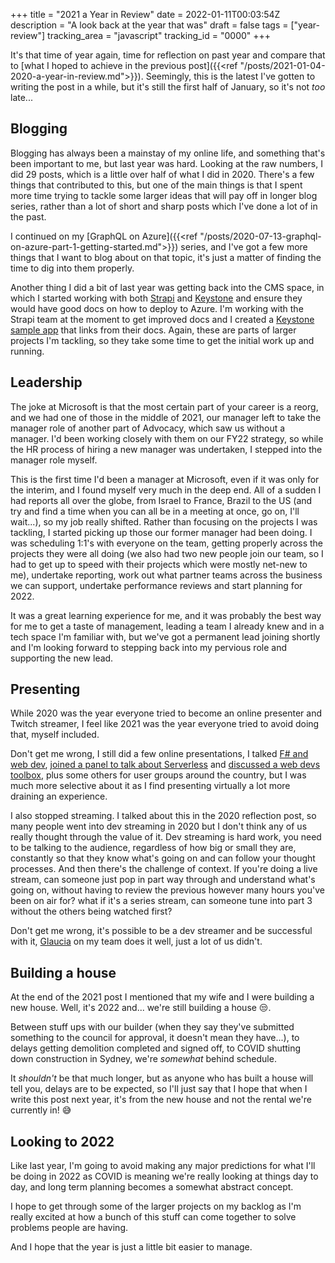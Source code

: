 +++
title = "2021 a Year in Review"
date = 2022-01-11T00:03:54Z
description = "A look back at the year that was"
draft = false
tags = ["year-review"]
tracking_area = "javascript"
tracking_id = "0000"
+++

It's that time of year again, time for reflection on past year and compare that to [what I hoped to achieve in the previous post]({{<ref "/posts/2021-01-04-2020-a-year-in-review.md">}}). Seemingly, this is the latest I've gotten to writing the post in a while, but it's still the first half of January, so it's not _too_ late...

## Blogging

Blogging has always been a mainstay of my online life, and something that's been important to me, but last year was hard. Looking at the raw numbers, I did 29 posts, which is a little over half of what I did in 2020. There's a few things that contributed to this, but one of the main things is that I spent more time trying to tackle some larger ideas that will pay off in longer blog series, rather than a lot of short and sharp posts which I've done a lot of in the past.

I continued on my [GraphQL on Azure]({{<ref "/posts/2020-07-13-graphql-on-azure-part-1-getting-started.md">}}) series, and I've got a few more things that I want to blog about on that topic, it's just a matter of finding the time to dig into them properly.

Another thing I did a bit of last year was getting back into the CMS space, in which I started working with both [Strapi](https://strapi.io) and [Keystone](https://keystonejs.com/) and ensure they would have good docs on how to deploy to Azure. I'm working with the Strapi team at the moment to get improved docs and I created a [Keystone sample app](https://github.com/aaronpowell/keystone-6-azure-example) that links from their docs. Again, these are parts of larger projects I'm tackling, so they take some time to get the initial work up and running.

## Leadership

The joke at Microsoft is that the most certain part of your career is a reorg, and we had one of those in the middle of 2021, our manager left to take the manager role of another part of Advocacy, which saw us without a manager. I'd been working closely with them on our FY22 strategy, so while the HR process of hiring a new manager was undertaken, I stepped into the manager role myself.

This is the first time I'd been a manager at Microsoft, even if it was only for the interim, and I found myself very much in the deep end. All of a sudden I had reports all over the globe, from Israel to France, Brazil to the US (and try and find a time when you can all be in a meeting at once, go on, I'll wait...), so my job really shifted. Rather than focusing on the projects I was tackling, I started picking up those our former manager had been doing. I was scheduling 1:1's with everyone on the team, getting properly across the projects they were all doing (we also had two new people join our team, so I had to get up to speed with their projects which were mostly net-new to me), undertake reporting, work out what partner teams across the business we can support, undertake performance reviews and start planning for 2022.

It was a great learning experience for me, and it was probably the best way for me to get a taste of management, leading a team I already knew and in a tech space I'm familiar with, but we've got a permanent lead joining shortly and I'm looking forward to stepping back into my pervious role and supporting the new lead.

## Presenting

While 2020 was the year everyone tried to become an online presenter and Twitch streamer, I feel like 2021 was the year everyone tried to avoid doing that, myself included.

Don't get me wrong, I still did a few online presentations, I talked [F# and web dev](https://youtu.be/wBP8k1ZuRmQ), [joined a panel to talk about Serverless](https://youtu.be/MBPmOVR09kI) and [discussed a web devs toolbox](https://youtu.be/1QQVQ8vTUXU), plus some others for user groups around the country, but I was much more selective about it as I find presenting virtually a lot more draining an experience.

I also stopped streaming. I talked about this in the 2020 reflection post, so many people went into dev streaming in 2020 but I don't think any of us really thought through the value of it. Dev streaming is hard work, you need to be talking to the audience, regardless of how big or small they are, constantly so that they know what's going on and can follow your thought processes. And then there's the challenge of context. If you're doing a live stream, can someone just pop in part way through and understand what's going on, without having to review the previous however many hours you've been on air for? what if it's a series stream, can someone tune into part 3 without the others being watched first?

Don't get me wrong, it's possible to be a dev streamer and be successful with it, [Glaucia](https://twitter.com/glaucia_lemos86?s=20) on my team does it well, just a lot of us didn't.

## Building a house

At the end of the 2021 post I mentioned that my wife and I were building a new house. Well, it's 2022 and... we're still building a house 😒.

Between stuff ups with our builder (when they say they've submitted something to the council for approval, it doesn't mean they have...), to delays getting demolition completed and signed off, to COVID shutting down construction in Sydney, we're _somewhat_ behind schedule.

It _shouldn't_ be that much longer, but as anyone who has built a house will tell you, delays are to be expected, so I'll just say that I hope that when I write this post next year, it's from the new house and not the rental we're currently in! 😅

## Looking to 2022

Like last year, I'm going to avoid making any major predictions for what I'll be doing in 2022 as COVID is meaning we're really looking at things day to day, and long term planning becomes a somewhat abstract concept.

I hope to get through some of the larger projects on my backlog as I'm really excited at how a bunch of this stuff can come together to solve problems people are having.

And I hope that the year is just a little bit easier to manage.
